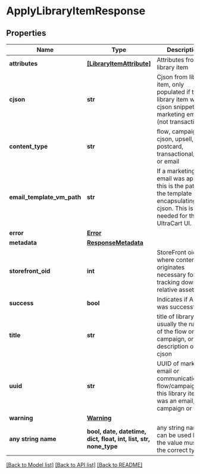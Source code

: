 # ApplyLibraryItemResponse


## Properties
Name | Type | Description | Notes
------------ | ------------- | ------------- | -------------
**attributes** | [**[LibraryItemAttribute]**](LibraryItemAttribute.md) | Attributes from the library item | [optional] 
**cjson** | **str** | Cjson from library item, only populated if this library item was a cjson snippet or marketing email (not transactional) | [optional] 
**content_type** | **str** | flow, campaign, cjson, upsell, postcard, transactional_email or email | [optional] 
**email_template_vm_path** | **str** | If a marketing email was applied, this is the path to the template encapsulating the cjson.  This is needed for the UltraCart UI. | [optional] 
**error** | [**Error**](Error.md) |  | [optional] 
**metadata** | [**ResponseMetadata**](ResponseMetadata.md) |  | [optional] 
**storefront_oid** | **int** | StoreFront oid where content originates necessary for tracking down relative assets | [optional] 
**success** | **bool** | Indicates if API call was successful | [optional] 
**title** | **str** | title of library item, usually the name of the flow or campaign, or description of cjson | [optional] 
**uuid** | **str** | UUID of marketing email or communication flow/campaign if this library item was an email, campaign or flow | [optional] 
**warning** | [**Warning**](Warning.md) |  | [optional] 
**any string name** | **bool, date, datetime, dict, float, int, list, str, none_type** | any string name can be used but the value must be the correct type | [optional]

[[Back to Model list]](../README.md#documentation-for-models) [[Back to API list]](../README.md#documentation-for-api-endpoints) [[Back to README]](../README.md)


